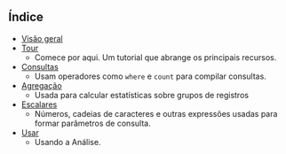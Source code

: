
## Índice
* [Visão geral](../articles/application-insights/app-analytics.md)
* [Tour](../articles/application-insights/app-analytics-tour.md)
  * Comece por aqui. Um tutorial que abrange os principais recursos.
* [Consultas](../articles/application-insights/app-analytics-queries.md)
  * Usam operadores como `where` e `count` para compilar consultas.
* [Agregação](../articles/application-insights/app-analytics-aggregations.md)
  * Usada para calcular estatísticas sobre grupos de registros
* [Escalares](../articles/application-insights/app-analytics-scalars.md)
  * Números, cadeias de caracteres e outras expressões usadas para formar parâmetros de consulta.
* [Usar](../articles/application-insights/app-analytics-using.md)
  * Usando a Análise.

<!-----------HONumber=AcomDC_0330_2016-->